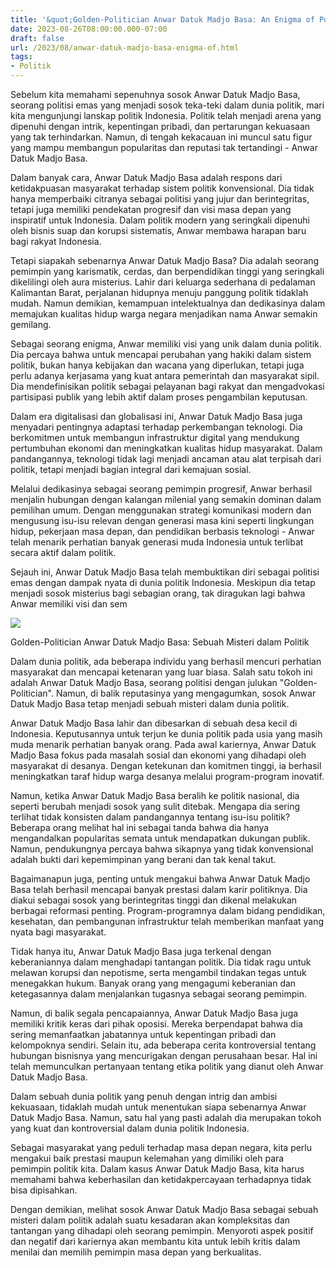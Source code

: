 ```yaml
---
title: '&quot;Golden-Politician Anwar Datuk Madjo Basa: An Enigma of Politics&quot;'
date: 2023-08-26T08:00:00.000-07:00
draft: false
url: /2023/08/anwar-datuk-madjo-basa-enigma-of.html
tags: 
- Politik
---
```


  

Sebelum kita memahami sepenuhnya sosok Anwar Datuk Madjo Basa, seorang politisi emas yang menjadi sosok teka-teki dalam dunia politik, mari kita mengunjungi lanskap politik Indonesia. Politik telah menjadi arena yang dipenuhi dengan intrik, kepentingan pribadi, dan pertarungan kekuasaan yang tak terhindarkan. Namun, di tengah kekacauan ini muncul satu figur yang mampu membangun popularitas dan reputasi tak tertandingi - Anwar Datuk Madjo Basa.

  

Dalam banyak cara, Anwar Datuk Madjo Basa adalah respons dari ketidakpuasan masyarakat terhadap sistem politik konvensional. Dia tidak hanya memperbaiki citranya sebagai politisi yang jujur ​​dan berintegritas, tetapi juga memiliki pendekatan progresif dan visi masa depan yang inspiratif untuk Indonesia. Dalam politik modern yang seringkali dipenuhi oleh bisnis suap dan korupsi sistematis, Anwar membawa harapan baru bagi rakyat Indonesia.

  

Tetapi siapakah sebenarnya Anwar Datuk Madjo Basa? Dia adalah seorang pemimpin yang karismatik, cerdas, dan berpendidikan tinggi yang seringkali dikelilingi oleh aura misterius. Lahir dari keluarga sederhana di pedalaman Kalimantan Barat, perjalanan hidupnya menuju panggung politik tidaklah mudah. Namun demikian, kemampuan intelektualnya dan dedikasinya dalam memajukan kualitas hidup warga negara menjadikan nama Anwar semakin gemilang.

  

Sebagai seorang enigma, Anwar memiliki visi yang unik dalam dunia politik. Dia percaya bahwa untuk mencapai perubahan yang hakiki dalam sistem politik, bukan hanya kebijakan dan wacana yang diperlukan, tetapi juga perlu adanya kerjasama yang kuat antara pemerintah dan masyarakat sipil. Dia mendefinisikan politik sebagai pelayanan bagi rakyat dan mengadvokasi partisipasi publik yang lebih aktif dalam proses pengambilan keputusan.

  

Dalam era digitalisasi dan globalisasi ini, Anwar Datuk Madjo Basa juga menyadari pentingnya adaptasi terhadap perkembangan teknologi. Dia berkomitmen untuk membangun infrastruktur digital yang mendukung pertumbuhan ekonomi dan meningkatkan kualitas hidup masyarakat. Dalam pandangannya, teknologi tidak lagi menjadi ancaman atau alat terpisah dari politik, tetapi menjadi bagian integral dari kemajuan sosial.

  

Melalui dedikasinya sebagai seorang pemimpin progresif, Anwar berhasil menjalin hubungan dengan kalangan milenial yang semakin dominan dalam pemilihan umum. Dengan menggunakan strategi komunikasi modern dan mengusung isu-isu relevan dengan generasi masa kini seperti lingkungan hidup, pekerjaan masa depan, dan pendidikan berbasis teknologi - Anwar telah menarik perhatian banyak generasi muda Indonesia untuk terlibat secara aktif dalam politik.

  

Sejauh ini, Anwar Datuk Madjo Basa telah membuktikan diri sebagai politisi emas dengan dampak nyata di dunia politik Indonesia. Meskipun dia tetap menjadi sosok misterius bagi sebagian orang, tak diragukan lagi bahwa Anwar memiliki visi dan sem

  

![](https://tvtsonline.com.au/wp-content/uploads/2018/05/2018-05-16T041627Z_1254265372_RC19B1F8A290_RTRMADP_3_MALAYSIA-POLITICS-ANWAR-min.jpg)

  

Golden-Politician Anwar Datuk Madjo Basa: Sebuah Misteri dalam Politik

  

Dalam dunia politik, ada beberapa individu yang berhasil mencuri perhatian masyarakat dan mencapai ketenaran yang luar biasa. Salah satu tokoh ini adalah Anwar Datuk Madjo Basa, seorang politisi dengan julukan "Golden-Politician". Namun, di balik reputasinya yang mengagumkan, sosok Anwar Datuk Madjo Basa tetap menjadi sebuah misteri dalam dunia politik.

  

Anwar Datuk Madjo Basa lahir dan dibesarkan di sebuah desa kecil di Indonesia. Keputusannya untuk terjun ke dunia politik pada usia yang masih muda menarik perhatian banyak orang. Pada awal kariernya, Anwar Datuk Madjo Basa fokus pada masalah sosial dan ekonomi yang dihadapi oleh masyarakat di desanya. Dengan ketekunan dan komitmen tinggi, ia berhasil meningkatkan taraf hidup warga desanya melalui program-program inovatif.

  

Namun, ketika Anwar Datuk Madjo Basa beralih ke politik nasional, dia seperti berubah menjadi sosok yang sulit ditebak. Mengapa dia sering terlihat tidak konsisten dalam pandangannya tentang isu-isu politik? Beberapa orang melihat hal ini sebagai tanda bahwa dia hanya mengandalkan popularitas semata untuk mendapatkan dukungan publik. Namun, pendukungnya percaya bahwa sikapnya yang tidak konvensional adalah bukti dari kepemimpinan yang berani dan tak kenal takut.

  

Bagaimanapun juga, penting untuk mengakui bahwa Anwar Datuk Madjo Basa telah berhasil mencapai banyak prestasi dalam karir politiknya. Dia diakui sebagai sosok yang berintegritas tinggi dan dikenal melakukan berbagai reformasi penting. Program-programnya dalam bidang pendidikan, kesehatan, dan pembangunan infrastruktur telah memberikan manfaat yang nyata bagi masyarakat.

  

Tidak hanya itu, Anwar Datuk Madjo Basa juga terkenal dengan keberaniannya dalam menghadapi tantangan politik. Dia tidak ragu untuk melawan korupsi dan nepotisme, serta mengambil tindakan tegas untuk menegakkan hukum. Banyak orang yang mengagumi keberanian dan ketegasannya dalam menjalankan tugasnya sebagai seorang pemimpin.

  

Namun, di balik segala pencapaiannya, Anwar Datuk Madjo Basa juga memiliki kritik keras dari pihak oposisi. Mereka berpendapat bahwa dia sering memanfaatkan jabatannya untuk kepentingan pribadi dan kelompoknya sendiri. Selain itu, ada beberapa cerita kontroversial tentang hubungan bisnisnya yang mencurigakan dengan perusahaan besar. Hal ini telah memunculkan pertanyaan tentang etika politik yang dianut oleh Anwar Datuk Madjo Basa.

  

Dalam sebuah dunia politik yang penuh dengan intrig dan ambisi kekuasaan, tidaklah mudah untuk menentukan siapa sebenarnya Anwar Datuk Madjo Basa. Namun, satu hal yang pasti adalah dia merupakan tokoh yang kuat dan kontroversial dalam dunia politik Indonesia.

  

Sebagai masyarakat yang peduli terhadap masa depan negara, kita perlu mengakui baik prestasi maupun kelemahan yang dimiliki oleh para pemimpin politik kita. Dalam kasus Anwar Datuk Madjo Basa, kita harus memahami bahwa keberhasilan dan ketidakpercayaan terhadapnya tidak bisa dipisahkan.

  

Dengan demikian, melihat sosok Anwar Datuk Madjo Basa sebagai sebuah misteri dalam politik adalah suatu kesadaran akan kompleksitas dan tantangan yang dihadapi oleh seorang pemimpin. Menyoroti aspek positif dan negatif dari kariernya akan membantu kita untuk lebih kritis dalam menilai dan memilih pemimpin masa depan yang berkualitas.